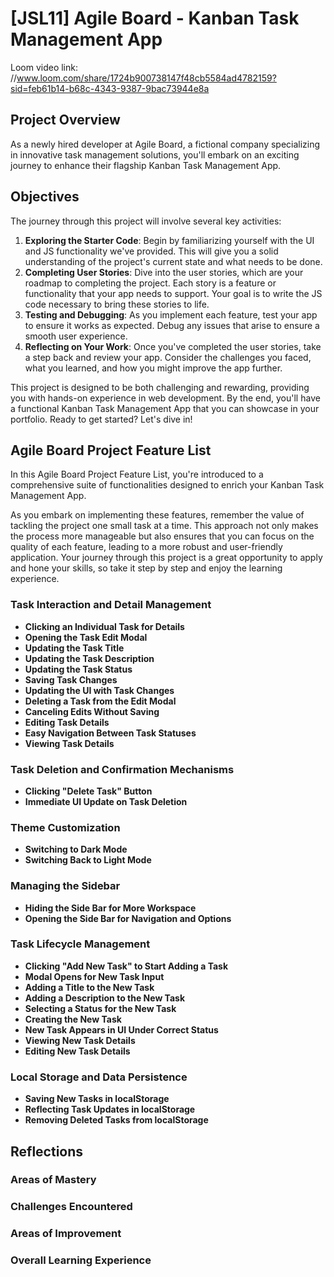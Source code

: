 # [JSL11] Agile Board - Kanban Task Management App

Loom video link: //www.loom.com/share/1724b900738147f48cb5584ad4782159?sid=feb61b14-b68c-4343-9387-9bac73944e8a

## Project Overview

As a newly hired developer at Agile Board, a fictional company specializing in innovative task management solutions, you'll embark on an exciting journey to enhance their flagship Kanban Task Management App.

## Objectives

The journey through this project will involve several key activities:

1. **Exploring the Starter Code**: Begin by familiarizing yourself with the UI and JS functionality we've provided. This will give you a solid understanding of the project's current state and what needs to be done.
2. **Completing User Stories**: Dive into the user stories, which are your roadmap to completing the project. Each story is a feature or functionality that your app needs to support. Your goal is to write the JS code necessary to bring these stories to life.
3. **Testing and Debugging**: As you implement each feature, test your app to ensure it works as expected. Debug any issues that arise to ensure a smooth user experience.
4. **Reflecting on Your Work**: Once you've completed the user stories, take a step back and review your app. Consider the challenges you faced, what you learned, and how you might improve the app further.

This project is designed to be both challenging and rewarding, providing you with hands-on experience in web development. By the end, you'll have a functional Kanban Task Management App that you can showcase in your portfolio. Ready to get started? Let's dive in!

## Agile Board Project Feature List

In this Agile Board Project Feature List, you're introduced to a comprehensive suite of functionalities designed to enrich your Kanban Task Management App.

As you embark on implementing these features, remember the value of tackling the project one small task at a time. This approach not only makes the process more manageable but also ensures that you can focus on the quality of each feature, leading to a more robust and user-friendly application. Your journey through this project is a great opportunity to apply and hone your skills, so take it step by step and enjoy the learning experience.

### Task Interaction and Detail Management

- **Clicking an Individual Task for Details**
- **Opening the Task Edit Modal**
- **Updating the Task Title**
- **Updating the Task Description**
- **Updating the Task Status**
- **Saving Task Changes**
- **Updating the UI with Task Changes**
- **Deleting a Task from the Edit Modal**
- **Canceling Edits Without Saving**
- **Editing Task Details**
- **Easy Navigation Between Task Statuses**
- **Viewing Task Details**

### Task Deletion and Confirmation Mechanisms

- **Clicking "Delete Task" Button**
- **Immediate UI Update on Task Deletion**

### Theme Customization

- **Switching to Dark Mode**
- **Switching Back to Light Mode**

### Managing the Sidebar

- **Hiding the Side Bar for More Workspace**
- **Opening the Side Bar for Navigation and Options**

### Task Lifecycle Management

- **Clicking "Add New Task" to Start Adding a Task**
- **Modal Opens for New Task Input**
- **Adding a Title to the New Task**
- **Adding a Description to the New Task**
- **Selecting a Status for the New Task**
- **Creating the New Task**
- **New Task Appears in UI Under Correct Status**
- **Viewing New Task Details**
- **Editing New Task Details**

### Local Storage and Data Persistence

- **Saving New Tasks in localStorage**
- **Reflecting Task Updates in localStorage**
- **Removing Deleted Tasks from localStorage**

## Reflections

### Areas of Mastery

### Challenges Encountered

### Areas of Improvement

### Overall Learning Experience
